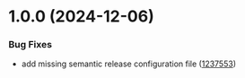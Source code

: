 # 1.0.0 (2024-12-06)


### Bug Fixes

* add missing semantic release configuration file ([1237553](https://github.com/lightsalmon-dev/snackbar/commit/1237553c3343ded36e1895377a895ad7a3f05826))
